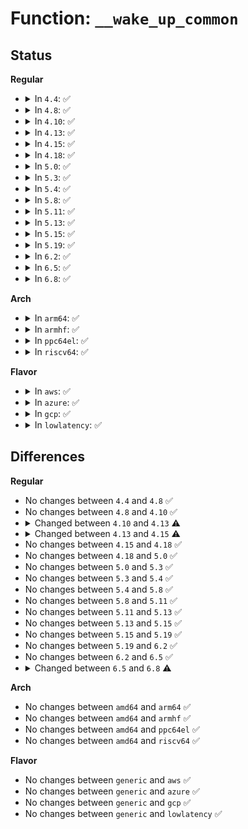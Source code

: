 # Function: <code>__wake_up_common</code>

## Status
<b>Regular</b>
<ul>
<li>
<details>
<summary>In <code>4.4</code>: ✅</summary>

```c
void __wake_up_common(wait_queue_head_t *q, unsigned int mode, int nr_exclusive, int wake_flags, void *key);
```

**Collision:** Unique Static

**Inline:** No

**Transformation:** False

**Instances:**

```
In kernel/sched/wait.c (ffffffff810c3300)
Location: kernel/sched/wait.c:65
Inline: False
Direct callers:
  - kernel/sched/wait.c:__wake_up
  - kernel/sched/wait.c:__wake_up_locked
  - kernel/sched/wait.c:abort_exclusive_wait
  - kernel/sched/wait.c:__wake_up_sync_key
```
**Symbols:**

```
ffffffff810c3300-ffffffff810c3384: __wake_up_common (STB_LOCAL)
```
</details>
</li>
<li>
<details>
<summary>In <code>4.8</code>: ✅</summary>

```c
void __wake_up_common(wait_queue_head_t *q, unsigned int mode, int nr_exclusive, int wake_flags, void *key);
```

**Collision:** Unique Static

**Inline:** No

**Transformation:** False

**Instances:**

```
In kernel/sched/wait.c (ffffffff810c6c90)
Location: kernel/sched/wait.c:65
Inline: False
Direct callers:
  - kernel/sched/wait.c:abort_exclusive_wait
  - kernel/sched/wait.c:__wake_up_sync_key
  - kernel/sched/wait.c:__wake_up_locked
  - kernel/sched/wait.c:__wake_up
```
**Symbols:**

```
ffffffff810c6c90-ffffffff810c6d0f: __wake_up_common (STB_LOCAL)
```
</details>
</li>
<li>
<details>
<summary>In <code>4.10</code>: ✅</summary>

```c
void __wake_up_common(wait_queue_head_t *q, unsigned int mode, int nr_exclusive, int wake_flags, void *key);
```

**Collision:** Unique Static

**Inline:** No

**Transformation:** False

**Instances:**

```
In kernel/sched/wait.c (ffffffff810ccc70)
Location: kernel/sched/wait.c:65
Inline: False
Direct callers:
  - kernel/sched/wait.c:__wake_up_sync_key
  - kernel/sched/wait.c:__wake_up_locked_key
  - kernel/sched/wait.c:__wake_up_locked
  - kernel/sched/wait.c:__wake_up
```
**Symbols:**

```
ffffffff810ccc70-ffffffff810cccef: __wake_up_common (STB_LOCAL)
```
</details>
</li>
<li>
<details>
<summary>In <code>4.13</code>: ✅</summary>

```c
void __wake_up_common(struct wait_queue_head *wq_head, unsigned int mode, int nr_exclusive, int wake_flags, void *key);
```

**Collision:** Unique Static

**Inline:** No

**Transformation:** False

**Instances:**

```
In kernel/sched/wait.c (ffffffff810c9530)
Location: kernel/sched/wait.c:66
Inline: False
Direct callers:
  - kernel/sched/wait.c:__wake_up_sync_key
  - kernel/sched/wait.c:__wake_up_locked_key
  - kernel/sched/wait.c:__wake_up_locked
  - kernel/sched/wait.c:__wake_up
```
**Symbols:**

```
ffffffff810c9530-ffffffff810c95b5: __wake_up_common (STB_LOCAL)
```
</details>
</li>
<li>
<details>
<summary>In <code>4.15</code>: ✅</summary>

```c
int __wake_up_common(struct wait_queue_head *wq_head, unsigned int mode, int nr_exclusive, int wake_flags, void *key, wait_queue_entry_t *bookmark);
```

**Collision:** Unique Static

**Inline:** No

**Transformation:** False

**Instances:**

```
In kernel/sched/wait.c (ffffffff810d0c20)
Location: kernel/sched/wait.c:72
Inline: False
Direct callers:
  - kernel/sched/wait.c:__wake_up_locked_key_bookmark
  - kernel/sched/wait.c:__wake_up_locked_key
  - kernel/sched/wait.c:__wake_up_locked
  - kernel/sched/wait.c:__wake_up_common_lock
```
**Symbols:**

```
ffffffff810d0c20-ffffffff810d0d41: __wake_up_common (STB_LOCAL)
```
</details>
</li>
<li>
<details>
<summary>In <code>4.18</code>: ✅</summary>

```c
int __wake_up_common(struct wait_queue_head *wq_head, unsigned int mode, int nr_exclusive, int wake_flags, void *key, wait_queue_entry_t *bookmark);
```

**Collision:** Unique Static

**Inline:** No

**Transformation:** False

**Instances:**

```
In kernel/sched/wait.c (ffffffff810d9160)
Location: kernel/sched/wait.c:65
Inline: False
Direct callers:
  - kernel/sched/wait.c:__wake_up_locked_key_bookmark
  - kernel/sched/wait.c:__wake_up_locked_key
  - kernel/sched/wait.c:__wake_up_locked
  - kernel/sched/wait.c:__wake_up_common_lock
```
**Symbols:**

```
ffffffff810d9160-ffffffff810d9296: __wake_up_common (STB_LOCAL)
```
</details>
</li>
<li>
<details>
<summary>In <code>5.0</code>: ✅</summary>

```c
int __wake_up_common(struct wait_queue_head *wq_head, unsigned int mode, int nr_exclusive, int wake_flags, void *key, wait_queue_entry_t *bookmark);
```

**Collision:** Unique Static

**Inline:** No

**Transformation:** False

**Instances:**

```
In kernel/sched/wait.c (ffffffff810e2c60)
Location: kernel/sched/wait.c:65
Inline: False
Direct callers:
  - kernel/sched/wait.c:__wake_up_locked_key_bookmark
  - kernel/sched/wait.c:__wake_up_locked_key
  - kernel/sched/wait.c:__wake_up_locked
  - kernel/sched/wait.c:__wake_up_common_lock
```
**Symbols:**

```
ffffffff810e2c60-ffffffff810e2d96: __wake_up_common (STB_LOCAL)
```
</details>
</li>
<li>
<details>
<summary>In <code>5.3</code>: ✅</summary>

```c
int __wake_up_common(struct wait_queue_head *wq_head, unsigned int mode, int nr_exclusive, int wake_flags, void *key, wait_queue_entry_t *bookmark);
```

**Collision:** Unique Static

**Inline:** No

**Transformation:** False

**Instances:**

```
In kernel/sched/wait.c (ffffffff810e9860)
Location: kernel/sched/wait.c:66
Inline: False
Direct callers:
  - kernel/sched/wait.c:__wake_up_locked_key_bookmark
  - kernel/sched/wait.c:__wake_up_locked_key
  - kernel/sched/wait.c:__wake_up_locked
  - kernel/sched/wait.c:__wake_up_common_lock
```
**Symbols:**

```
ffffffff810e9860-ffffffff810e9997: __wake_up_common (STB_LOCAL)
```
</details>
</li>
<li>
<details>
<summary>In <code>5.4</code>: ✅</summary>

```c
int __wake_up_common(struct wait_queue_head *wq_head, unsigned int mode, int nr_exclusive, int wake_flags, void *key, wait_queue_entry_t *bookmark);
```

**Collision:** Unique Static

**Inline:** No

**Transformation:** False

**Instances:**

```
In kernel/sched/wait.c (ffffffff810f5230)
Location: kernel/sched/wait.c:66
Inline: False
Direct callers:
  - kernel/sched/wait.c:__wake_up_locked_key_bookmark
  - kernel/sched/wait.c:__wake_up_locked_key
  - kernel/sched/wait.c:__wake_up_locked
  - kernel/sched/wait.c:__wake_up_common_lock
```
**Symbols:**

```
ffffffff810f5230-ffffffff810f5367: __wake_up_common (STB_LOCAL)
```
</details>
</li>
<li>
<details>
<summary>In <code>5.8</code>: ✅</summary>

```c
int __wake_up_common(struct wait_queue_head *wq_head, unsigned int mode, int nr_exclusive, int wake_flags, void *key, wait_queue_entry_t *bookmark);
```

**Collision:** Unique Static

**Inline:** No

**Transformation:** False

**Instances:**

```
In kernel/sched/wait.c (ffffffff810fe950)
Location: kernel/sched/wait.c:66
Inline: False
Direct callers:
  - kernel/sched/wait.c:__wake_up_locked_sync_key
  - kernel/sched/wait.c:__wake_up_locked_key_bookmark
  - kernel/sched/wait.c:__wake_up_locked_key
  - kernel/sched/wait.c:__wake_up_locked
  - kernel/sched/wait.c:__wake_up_common_lock
```
**Symbols:**

```
ffffffff810fe950-ffffffff810fea87: __wake_up_common (STB_LOCAL)
```
</details>
</li>
<li>
<details>
<summary>In <code>5.11</code>: ✅</summary>

```c
int __wake_up_common(struct wait_queue_head *wq_head, unsigned int mode, int nr_exclusive, int wake_flags, void *key, wait_queue_entry_t *bookmark);
```

**Collision:** Unique Static

**Inline:** No

**Transformation:** False

**Instances:**

```
In kernel/sched/wait.c (ffffffff810fd2d0)
Location: kernel/sched/wait.c:81
Inline: False
Direct callers:
  - kernel/sched/wait.c:__wake_up_locked_sync_key
  - kernel/sched/wait.c:__wake_up_locked_key_bookmark
  - kernel/sched/wait.c:__wake_up_locked_key
  - kernel/sched/wait.c:__wake_up_locked
  - kernel/sched/wait.c:__wake_up_common_lock
```
**Symbols:**

```
ffffffff810fd2d0-ffffffff810fd407: __wake_up_common (STB_LOCAL)
```
</details>
</li>
<li>
<details>
<summary>In <code>5.13</code>: ✅</summary>

```c
int __wake_up_common(struct wait_queue_head *wq_head, unsigned int mode, int nr_exclusive, int wake_flags, void *key, wait_queue_entry_t *bookmark);
```

**Collision:** Unique Static

**Inline:** No

**Transformation:** False

**Instances:**

```
In kernel/sched/wait.c (ffffffff810ff690)
Location: kernel/sched/wait.c:81
Inline: False
Direct callers:
  - kernel/sched/wait.c:__wake_up_locked_sync_key
  - kernel/sched/wait.c:__wake_up_locked_key_bookmark
  - kernel/sched/wait.c:__wake_up_locked_key
  - kernel/sched/wait.c:__wake_up_locked
  - kernel/sched/wait.c:__wake_up_common_lock
```
**Symbols:**

```
ffffffff810ff690-ffffffff810ff7c6: __wake_up_common (STB_LOCAL)
```
</details>
</li>
<li>
<details>
<summary>In <code>5.15</code>: ✅</summary>

```c
int __wake_up_common(struct wait_queue_head *wq_head, unsigned int mode, int nr_exclusive, int wake_flags, void *key, wait_queue_entry_t *bookmark);
```

**Collision:** Unique Static

**Inline:** No

**Transformation:** False

**Instances:**

```
In kernel/sched/wait.c (ffffffff8111b780)
Location: kernel/sched/wait.c:81
Inline: False
Direct callers:
  - kernel/sched/wait.c:__wake_up_locked_sync_key
  - kernel/sched/wait.c:__wake_up_locked_key_bookmark
  - kernel/sched/wait.c:__wake_up_locked_key
  - kernel/sched/wait.c:__wake_up_locked
  - kernel/sched/wait.c:__wake_up_common_lock
```
**Symbols:**

```
ffffffff8111b780-ffffffff8111b8b6: __wake_up_common (STB_LOCAL)
```
</details>
</li>
<li>
<details>
<summary>In <code>5.19</code>: ✅</summary>

```c
int __wake_up_common(struct wait_queue_head *wq_head, unsigned int mode, int nr_exclusive, int wake_flags, void *key, wait_queue_entry_t *bookmark);
```

**Collision:** Unique Static

**Inline:** No

**Transformation:** False

**Instances:**

```
In kernel/sched/build_utility.c (ffffffff8113ba00)
Location: kernel/sched/wait.c:80
Inline: False
Direct callers:
  - kernel/sched/build_utility.c:__wake_up_locked_sync_key
  - kernel/sched/build_utility.c:__wake_up_locked_key_bookmark
  - kernel/sched/build_utility.c:__wake_up_locked_key
  - kernel/sched/build_utility.c:__wake_up_locked
  - kernel/sched/build_utility.c:__wake_up_common_lock
```
**Symbols:**

```
ffffffff8113ba00-ffffffff8113bb42: __wake_up_common (STB_LOCAL)
```
</details>
</li>
<li>
<details>
<summary>In <code>6.2</code>: ✅</summary>

```c
int __wake_up_common(struct wait_queue_head *wq_head, unsigned int mode, int nr_exclusive, int wake_flags, void *key, wait_queue_entry_t *bookmark);
```

**Collision:** Unique Static

**Inline:** No

**Transformation:** False

**Instances:**

```
In kernel/sched/build_utility.c (ffffffff81166480)
Location: kernel/sched/wait.c:80
Inline: False
Direct callers:
  - kernel/sched/build_utility.c:__wake_up_locked_sync_key
  - kernel/sched/build_utility.c:__wake_up_locked_key_bookmark
  - kernel/sched/build_utility.c:__wake_up_locked_key
  - kernel/sched/build_utility.c:__wake_up_locked
  - kernel/sched/build_utility.c:__wake_up_common_lock
```
**Symbols:**

```
ffffffff81166480-ffffffff811665c2: __wake_up_common (STB_LOCAL)
```
</details>
</li>
<li>
<details>
<summary>In <code>6.5</code>: ✅</summary>

```c
int __wake_up_common(struct wait_queue_head *wq_head, unsigned int mode, int nr_exclusive, int wake_flags, void *key, wait_queue_entry_t *bookmark);
```

**Collision:** Unique Static

**Inline:** No

**Transformation:** False

**Instances:**

```
In kernel/sched/build_utility.c (ffffffff811768f0)
Location: kernel/sched/wait.c:80
Inline: False
Direct callers:
  - kernel/sched/build_utility.c:__wake_up_locked_sync_key
  - kernel/sched/build_utility.c:__wake_up_locked_key_bookmark
  - kernel/sched/build_utility.c:__wake_up_locked_key
  - kernel/sched/build_utility.c:__wake_up_locked
  - kernel/sched/build_utility.c:__wake_up_common_lock
```
**Symbols:**

```
ffffffff811768f0-ffffffff81176a32: __wake_up_common (STB_LOCAL)
```
</details>
</li>
<li>
<details>
<summary>In <code>6.8</code>: ✅</summary>

```c
int __wake_up_common(struct wait_queue_head *wq_head, unsigned int mode, int nr_exclusive, int wake_flags, void *key);
```

**Collision:** Unique Static

**Inline:** No

**Transformation:** False

**Instances:**

```
In kernel/sched/build_utility.c (ffffffff81184b70)
Location: kernel/sched/wait.c:73
Inline: False
Direct callers:
  - kernel/sched/build_utility.c:psi_trigger_destroy
  - kernel/sched/build_utility.c:poll_timer_fn
  - kernel/sched/build_utility.c:update_triggers
  - kernel/sched/build_utility.c:__wake_up_pollfree
  - kernel/sched/build_utility.c:__wake_up_sync
  - kernel/sched/build_utility.c:__wake_up_locked_sync_key
  - kernel/sched/build_utility.c:__wake_up_locked_key
  - kernel/sched/build_utility.c:__wake_up_locked
  - kernel/sched/build_utility.c:__wake_up_on_current_cpu
  - kernel/sched/build_utility.c:wake_up_var
  - kernel/sched/build_utility.c:wake_up_bit
```
**Symbols:**

```
ffffffff81184b70-ffffffff81184c12: __wake_up_common (STB_LOCAL)
```
</details>
</li>
</ul>
<b>Arch</b>
<ul>
<li>
<details>
<summary>In <code>arm64</code>: ✅</summary>

```c
int __wake_up_common(struct wait_queue_head *wq_head, unsigned int mode, int nr_exclusive, int wake_flags, void *key, wait_queue_entry_t *bookmark);
```

**Collision:** Unique Static

**Inline:** No

**Transformation:** False

**Instances:**

```
In kernel/sched/wait.c (ffff800010157e50)
Location: kernel/sched/wait.c:66
Inline: False
Direct callers:
  - kernel/sched/wait.c:__wake_up_locked_key_bookmark
  - kernel/sched/wait.c:__wake_up_locked_key
  - kernel/sched/wait.c:__wake_up_locked
  - kernel/sched/wait.c:__wake_up_common_lock
```
**Symbols:**

```
ffff800010157e50-ffff800010157fa0: __wake_up_common (STB_LOCAL)
```
</details>
</li>
<li>
<details>
<summary>In <code>armhf</code>: ✅</summary>

```c
int __wake_up_common(struct wait_queue_head *wq_head, unsigned int mode, int nr_exclusive, int wake_flags, void *key, wait_queue_entry_t *bookmark);
```

**Collision:** Unique Static

**Inline:** No

**Transformation:** False

**Instances:**

```
In kernel/sched/wait.c (c03a5868)
Location: kernel/sched/wait.c:66
Inline: False
Direct callers:
  - kernel/sched/wait.c:__wake_up_locked_key_bookmark
  - kernel/sched/wait.c:__wake_up_locked_key
  - kernel/sched/wait.c:__wake_up_locked
  - kernel/sched/wait.c:__wake_up_common_lock
```
**Symbols:**

```
c03a5868-c03a59d8: __wake_up_common (STB_LOCAL)
```
</details>
</li>
<li>
<details>
<summary>In <code>ppc64el</code>: ✅</summary>

```c
int __wake_up_common(struct wait_queue_head *wq_head, unsigned int mode, int nr_exclusive, int wake_flags, void *key, wait_queue_entry_t *bookmark);
```

**Collision:** Unique Static

**Inline:** No

**Transformation:** False

**Instances:**

```
In kernel/sched/wait.c (c0000000001ac7c0)
Location: kernel/sched/wait.c:66
Inline: False
Direct callers:
  - kernel/sched/wait.c:__wake_up_locked_key_bookmark
  - kernel/sched/wait.c:__wake_up_locked_key
  - kernel/sched/wait.c:__wake_up_locked
  - kernel/sched/wait.c:__wake_up_common_lock
```
**Symbols:**

```
c0000000001ac7c0-c0000000001ac9f0: __wake_up_common (STB_LOCAL)
```
</details>
</li>
<li>
<details>
<summary>In <code>riscv64</code>: ✅</summary>

```c
int __wake_up_common(struct wait_queue_head *wq_head, unsigned int mode, int nr_exclusive, int wake_flags, void *key, wait_queue_entry_t *bookmark);
```

**Collision:** Unique Static

**Inline:** No

**Transformation:** False

**Instances:**

```
In kernel/sched/wait.c (ffffffe0000fe816)
Location: kernel/sched/wait.c:66
Inline: False
Direct callers:
  - kernel/sched/wait.c:__wake_up_locked_key_bookmark
  - kernel/sched/wait.c:__wake_up_locked_key
  - kernel/sched/wait.c:__wake_up_locked
  - kernel/sched/wait.c:__wake_up_common_lock
```
**Symbols:**

```
ffffffe0000fe816-ffffffe0000fe920: __wake_up_common (STB_LOCAL)
```
</details>
</li>
</ul>
<b>Flavor</b>
<ul>
<li>
<details>
<summary>In <code>aws</code>: ✅</summary>

```c
int __wake_up_common(struct wait_queue_head *wq_head, unsigned int mode, int nr_exclusive, int wake_flags, void *key, wait_queue_entry_t *bookmark);
```

**Collision:** Unique Static

**Inline:** No

**Transformation:** False

**Instances:**

```
In kernel/sched/wait.c (ffffffff810ee630)
Location: kernel/sched/wait.c:66
Inline: False
Direct callers:
  - kernel/sched/wait.c:__wake_up_locked_key_bookmark
  - kernel/sched/wait.c:__wake_up_locked_key
  - kernel/sched/wait.c:__wake_up_locked
  - kernel/sched/wait.c:__wake_up_common_lock
```
**Symbols:**

```
ffffffff810ee630-ffffffff810ee767: __wake_up_common (STB_LOCAL)
```
</details>
</li>
<li>
<details>
<summary>In <code>azure</code>: ✅</summary>

```c
int __wake_up_common(struct wait_queue_head *wq_head, unsigned int mode, int nr_exclusive, int wake_flags, void *key, wait_queue_entry_t *bookmark);
```

**Collision:** Unique Static

**Inline:** No

**Transformation:** False

**Instances:**

```
In kernel/sched/wait.c (ffffffff810de6c0)
Location: kernel/sched/wait.c:66
Inline: False
Direct callers:
  - kernel/sched/wait.c:__wake_up_locked_key_bookmark
  - kernel/sched/wait.c:__wake_up_locked_key
  - kernel/sched/wait.c:__wake_up_locked
  - kernel/sched/wait.c:__wake_up_common_lock
```
**Symbols:**

```
ffffffff810de6c0-ffffffff810de7f7: __wake_up_common (STB_LOCAL)
```
</details>
</li>
<li>
<details>
<summary>In <code>gcp</code>: ✅</summary>

```c
int __wake_up_common(struct wait_queue_head *wq_head, unsigned int mode, int nr_exclusive, int wake_flags, void *key, wait_queue_entry_t *bookmark);
```

**Collision:** Unique Static

**Inline:** No

**Transformation:** False

**Instances:**

```
In kernel/sched/wait.c (ffffffff810eb760)
Location: kernel/sched/wait.c:66
Inline: False
Direct callers:
  - kernel/sched/wait.c:__wake_up_locked_key_bookmark
  - kernel/sched/wait.c:__wake_up_locked_key
  - kernel/sched/wait.c:__wake_up_locked
  - kernel/sched/wait.c:__wake_up_common_lock
```
**Symbols:**

```
ffffffff810eb760-ffffffff810eb897: __wake_up_common (STB_LOCAL)
```
</details>
</li>
<li>
<details>
<summary>In <code>lowlatency</code>: ✅</summary>

```c
int __wake_up_common(struct wait_queue_head *wq_head, unsigned int mode, int nr_exclusive, int wake_flags, void *key, wait_queue_entry_t *bookmark);
```

**Collision:** Unique Static

**Inline:** No

**Transformation:** False

**Instances:**

```
In kernel/sched/wait.c (ffffffff810f67c0)
Location: kernel/sched/wait.c:66
Inline: False
Direct callers:
  - kernel/sched/wait.c:__wake_up_locked_key_bookmark
  - kernel/sched/wait.c:__wake_up_locked_key
  - kernel/sched/wait.c:__wake_up_locked
  - kernel/sched/wait.c:__wake_up_common_lock
```
**Symbols:**

```
ffffffff810f67c0-ffffffff810f68f7: __wake_up_common (STB_LOCAL)
```
</details>
</li>
</ul>

## Differences
<b>Regular</b>
<ul>
<li>
No changes between <code>4.4</code> and <code>4.8</code> ✅
</li>
<li>
No changes between <code>4.8</code> and <code>4.10</code> ✅
</li>
<li>
<details>
<summary>Changed between <code>4.10</code> and <code>4.13</code> ⚠️</summary>
<ul>
<li>
<b>Param added. </b>
<code>struct wait_queue_head *wq_head</code>
</li>
<li>
<b>Param removed. </b>
<code>wait_queue_head_t *q</code>
</li>
</ul>
</details>
</li>
<li>
<details>
<summary>Changed between <code>4.13</code> and <code>4.15</code> ⚠️</summary>
<ul>
<li>
<b>Param added. </b>
<code>wait_queue_entry_t *bookmark</code>
</li>
<li>
<b>Return type changed. </b>
<code>void</code> ➡️ <code>int</code>
</li>
</ul>
</details>
</li>
<li>
No changes between <code>4.15</code> and <code>4.18</code> ✅
</li>
<li>
No changes between <code>4.18</code> and <code>5.0</code> ✅
</li>
<li>
No changes between <code>5.0</code> and <code>5.3</code> ✅
</li>
<li>
No changes between <code>5.3</code> and <code>5.4</code> ✅
</li>
<li>
No changes between <code>5.4</code> and <code>5.8</code> ✅
</li>
<li>
No changes between <code>5.8</code> and <code>5.11</code> ✅
</li>
<li>
No changes between <code>5.11</code> and <code>5.13</code> ✅
</li>
<li>
No changes between <code>5.13</code> and <code>5.15</code> ✅
</li>
<li>
No changes between <code>5.15</code> and <code>5.19</code> ✅
</li>
<li>
No changes between <code>5.19</code> and <code>6.2</code> ✅
</li>
<li>
No changes between <code>6.2</code> and <code>6.5</code> ✅
</li>
<li>
<details>
<summary>Changed between <code>6.5</code> and <code>6.8</code> ⚠️</summary>
<ul>
<li>
<b>Param removed. </b>
<code>wait_queue_entry_t *bookmark</code>
</li>
</ul>
</details>
</li>
</ul>
<b>Arch</b>
<ul>
<li>
No changes between <code>amd64</code> and <code>arm64</code> ✅
</li>
<li>
No changes between <code>amd64</code> and <code>armhf</code> ✅
</li>
<li>
No changes between <code>amd64</code> and <code>ppc64el</code> ✅
</li>
<li>
No changes between <code>amd64</code> and <code>riscv64</code> ✅
</li>
</ul>
<b>Flavor</b>
<ul>
<li>
No changes between <code>generic</code> and <code>aws</code> ✅
</li>
<li>
No changes between <code>generic</code> and <code>azure</code> ✅
</li>
<li>
No changes between <code>generic</code> and <code>gcp</code> ✅
</li>
<li>
No changes between <code>generic</code> and <code>lowlatency</code> ✅
</li>
</ul>

